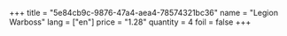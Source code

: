 +++
title = "5e84cb9c-9876-47a4-aea4-78574321bc36"
name = "Legion Warboss"
lang = ["en"]
price = "1.28"
quantity = 4
foil = false
+++
